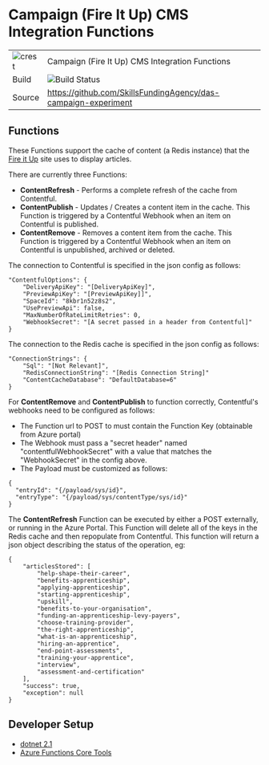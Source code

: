 # Campaign (Fire It Up) CMS Integration Functions

|               |               |
| ------------- | ------------- |
|![crest](https://assets.publishing.service.gov.uk/static/images/govuk-crest-bb9e22aff7881b895c2ceb41d9340804451c474b883f09fe1b4026e76456f44b.png) |Campaign (Fire It Up) CMS Integration Functions|
| Build | <img alt="Build Status" src="https://dev.azure.com/sfa-gov-uk/Digital%20Apprenticeship%20Service/_apis/build/status/Future%20Engagement/das-campaign?branchName=fire_it_up_redesign" /> |
| Source  | https://github.com/SkillsFundingAgency/das-campaign-experiment  |

## Functions

These Functions support the cache of content (a Redis instance) that the [Fire it Up](https://github.com/SkillsFundingAgency/das-campaign) site uses to display articles.

There are currently three Functions:

- **ContentRefresh** - Performs a complete refresh of the cache from Contentful.
- **ContentPublish** - Updates / Creates a content item in the cache. This Function is triggered by a Contentful Webhook when an item on Contentful is published.
- **ContentRemove** - Removes a content item from the cache. This Function is triggered by a Contentful Webhook when an item on Contentful is unpublished, archived or deleted.

The connection to Contentful is specified in the json config as follows:

```
"ContentfulOptions": {
    "DeliveryApiKey": "[DeliveryApiKey]",
    "PreviewApiKey": "[PreviewApiKey]]",
    "SpaceId": "8kbr1n52z8s2",
    "UsePreviewApi": false,
    "MaxNumberOfRateLimitRetries": 0,
    "WebhookSecret": "[A secret passed in a header from Contentful]"
}
```

The connection to the Redis cache is specified in the json config as follows:

```
"ConnectionStrings": {
    "Sql": "[Not Relevant]",
    "RedisConnectionString": "[Redis Connection String]"
    "ContentCacheDatabase": "DefaultDatabase=6"
}
```

For **ContentRemove** and **ContentPublish** to function correctly, Contentful's webhooks need to be configured as follows:

- The Function url to POST to must contain the Function Key (obtainable from Azure portal)
- The Webhook must pass a "secret header" named "contentfulWebhookSecret" with a value that matches the "WebhookSecret" in the config above.
- The Payload must be customized as follows:

```
{
  "entryId": "{/payload/sys/id}",
  "entryType": "{/payload/sys/contentType/sys/id}"
}
```

The **ContentRefresh** Function can be executed by either a POST externally, or running in the Azure Portal.  This Function will delete all of the keys in the Redis cache and then repopulate from Contentful.  This function will return a json object describing the status of the operation, eg:

```
{
    "articlesStored": [
        "help-shape-their-career",
        "benefits-apprenticeship",
        "applying-apprenticeship",
        "starting-apprenticeship",
        "upskill",
        "benefits-to-your-organisation",
        "funding-an-apprenticeship-levy-payers",
        "choose-training-provider",
        "the-right-apprenticeship",
        "what-is-an-apprenticeship",
        "hiring-an-apprentice",
        "end-point-assessments",
        "training-your-apprentice",
        "interview",
        "assessment-and-certification"
    ],
    "success": true,
    "exception": null
}
```

## Developer Setup
- [dotnet 2.1](https://dotnet.microsoft.com/download)
- [Azure Functions Core Tools](https://docs.microsoft.com/en-us/azure/azure-functions/functions-run-local?tabs=windows) 

